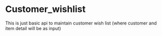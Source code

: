 # Customer_wishlist
This is just basic api to maintain customer wish list (where customer and item detail will be as input)
